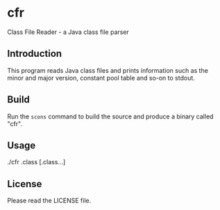# cfr

Class File Reader - a Java class file parser

## Introduction

This program reads Java class files and prints information such as the minor and major version, constant pool table and so-on to stdout.

## Build

Run the `scons` command to build the source and produce a binary called "cfr".

## Usage

./cfr .class [.class...]

## License

Please read the LICENSE file.
